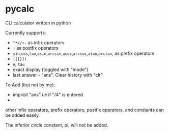# pycalc
CLI calculator written in python

Currently supports:
- `^*x/+-` as infix operators
- `!` as postfix operators
- `sin`,`cos`,`tan`,`asin`,`arcsin`,`acos`,`arccos`,`atan`,`arctan`, as prefix operators
- `([{}])`
- `e`, `tau`
- exact display (toggled with "mode")
- last answer - "ans". Clear history with "clr"

To Add (but not by me):
- implicit "ans" i.e if "/4" is entered
- 

other infix operators, prefix operators, postfix operators, and constants can be added easily.

The inferior circle constant, pi, will not be added.
